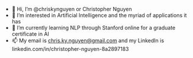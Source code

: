 - 👋 Hi, I’m @chriskynguyen or Christopher Nguyen
- 👀 I’m interested in Artificial Intelligence and the myriad of applications it has
- 🌱 I’m currently learning NLP through Stanford online for a graduate certificate in AI
- 📫 My email is chris.ky.nguyen@gmail.com and my LinkedIn is linkedin.com/in/christopher-nguyen-8a2897183

<!---
chriskynguyen/chriskynguyen is a ✨ special ✨ repository because its `README.md` (this file) appears on your GitHub profile.
You can click the Preview link to take a look at your changes.
--->
